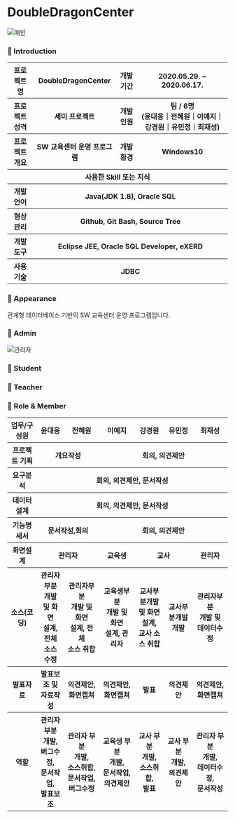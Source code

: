 # DoubleDragonCenter

![메인](https://user-images.githubusercontent.com/65211288/84998018-3e79e300-b18a-11ea-957e-80b2acba867a.png)




### 👋 Introduction

<table>
    <tr>
        <th>프로젝트명</th>
        <th>DoubleDragonCenter</th>
        <th>개발 기간</th>
        <th>2020.05.29. ~ 2020.06.17.</th>
    </tr>
    <tr>
        <th>프로젝트 성격</th>
        <th>세미 프로젝트</th>
        <th>개발 인원</th>
        <th>팀 / 6명<br>
          (윤대웅｜전혜원｜이예지｜강경원｜유민정｜최재성)
      </th>
    </tr>
      <tr>
        <th>프로젝트 개요</th>
        <th>SW 교육센터 운영 프로그램</th>
        <th>개발 환경</th>
        <th>Windows10</th>
    </tr>
    <tr>
        <th colspan="5">사용한 Skill 또는 지식</th>
    </tr>  
    <tr>
        <th>개발언어</th>
        <th colspan="3">Java(JDK 1.8), Oracle SQL </th>
    </tr>
    <tr>
        <th>형상관리</th>
        <th colspan="3">Github, Git Bash, Source Tree</th>
    </tr>
    <tr>
        <th>개발도구</th>
        <th colspan="3">Eclipse JEE, Oracle SQL Developer, eXERD</th>
    </tr>
    <tr>
        <th>사용기술</th>
        <th colspan="3">JDBC</th>
    </tr>
</table>

### 📼 Appearance

관계형 데이터베이스 기반의 SW 교육센터 운영 프로그램입니다.

 ### 👋 Admin
 ![관리자](https://user-images.githubusercontent.com/65211288/84998831-500fba80-b18b-11ea-8693-5bf7ed5c55e1.gif)
 ### 👋 Student
 
 ### 👋 Teacher

### 📑 Role & Member


<table>
    <tr>
        <th>업무/구성원</th>
        <th>윤대웅</th> <th>전혜원</th><th>이예지</th><th>강경원</th><th>유민정</th><th>최재성</th>
    </tr>
    <tr>
        <th>프로젝트 기획</th>
        <th colspan="2">개요작성</th>
        <th colspan="4">회의, 의견제안</th>
    </tr>
    <tr>
        <th>요구분석</th>
        <th colspan="6">회의, 의견제안, 문서작성</th>
    </tr>
    <tr>
        <th>데이터설계</th>
        <th colspan="6">회의, 의견제안, 문서작성</th>
    </tr>
    <tr>
        <th>기능명세서</th>
        <th colspan="2">문서작성,회의</th>
        <th colspan="4">회의, 의견제안</th>
    </tr>
    <tr>
        <th>화면설계</th>
        <th colspan="2">관리자</th>        
        <th>교육생</th>
        <th colspan="2">교사</th>  
        <th>관리자</th>    
    <tr>
        <th>소스(코딩)</th>
        <th>관리자부분 <br>개발 및 화면<br>설계, 전체<br>소스 수정</th>
        <th>관리자부분 <br>개발 및 화면<br>설계, 전체<br>소스 취합</th>
        <th>교육생부분 <br>개발 및 화면<br>설계, 관리자 <br>
        <th>교사부분개발<br>및 화면설계, <br>교사 소스 취합</th>
        <th>교사부분개발<Br>개발</th>
        <th>관리자부분 <br>개발 및 데이터수정</th>
    </tr>
    <tr>
        <th>발표자료</th>
        <th>발표보조 및<br>자료작성</th>
        <th>의견제안, 화면캡쳐</th>
        <th>의견제안, 화면캡쳐</th>
        <th>발표</th>
        <th>의견제안</th>
        <th>의견제안, 화면캡쳐</th>
    </tr>
    <tr>
        <th>역할</th>
        <th>관리자 부분 <br>개발, <br>버그수정, <br>문서작업, <br>발표보조</th>
        <th>관리자 부분 <br>개발, <br>소스취합, <br>문서작업, <br>버그수정</th>
        <th>교육생 부분 <br>개발, <br>문서작업, <br>의견제안</th>
        <th>교사 부분 <br>개발, <br>소스취합, <br>발표</th>
        <th>교사 부분 <br>개발, <br>의견제안</th>
        <th>관리자 부분 <br>개발, <br>데이터수정, <br>문서작성</th>
    </tr>
</table>

